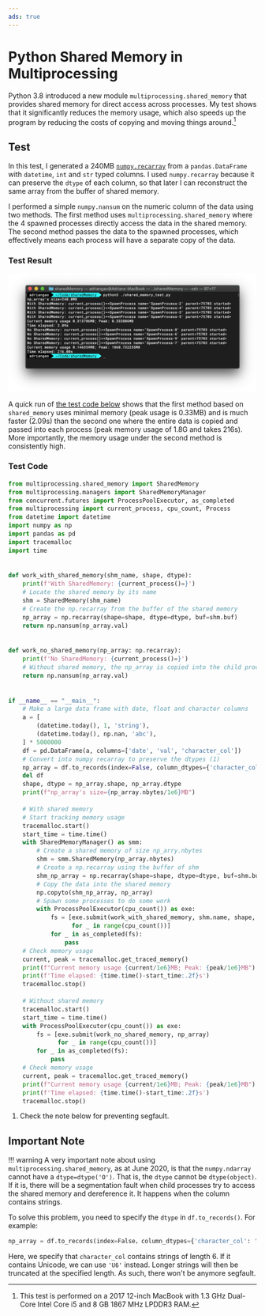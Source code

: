 ```yaml
---
ads: true
---
```


# Python Shared Memory in Multiprocessing

Python 3.8 introduced a new module `multiprocessing.shared_memory` that provides
shared memory for direct access across processes. My test shows that it
significantly reduces the memory usage, which also speeds up the program by
reducing the costs of copying and moving things around.[^1]

[^1]: This test is performed on a 2017 12-inch MacBook with 1.3 GHz Dual-Core
Intel Core i5 and 8 GB 1867 MHz LPDDR3 RAM.

## Test

In this test, I generated a 240MB
[`numpy.recarray`](https://numpy.org/doc/stable/reference/generated/numpy.recarray.html)
from a `pandas.DataFrame` with `datetime`, `int` and `str` typed columns. I used
`numpy.recarray` because it can preserve the `dtype` of each column, so that
later I can reconstruct the same array from the buffer of shared memory.

I performed a simple `numpy.nansum` on the numeric column of the data using two
methods. The first method uses `multiprocessing.shared_memory` where the 4
spawned processes directly access the data in the shared memory. The second
method passes the data to the spawned processes, which effectively means each
process will have a separate copy of the data.

### Test Result

![test-result](/images/Python-SharedMemory-test.png)

A quick run of [the test code below](#test-code) shows that the first method
based on `shared_memory` uses minimal memory (peak usage is 0.33MB) and is much
faster (2.09s) than the second one where the entire data is copied and passed
into each process (peak memory usage of 1.8G and takes 216s). More
importantly, the memory usage under the second method is consistently high.

### Test Code

```python linenums="1"
from multiprocessing.shared_memory import SharedMemory
from multiprocessing.managers import SharedMemoryManager
from concurrent.futures import ProcessPoolExecutor, as_completed
from multiprocessing import current_process, cpu_count, Process
from datetime import datetime
import numpy as np
import pandas as pd
import tracemalloc
import time


def work_with_shared_memory(shm_name, shape, dtype):
    print(f'With SharedMemory: {current_process()=}')
    # Locate the shared memory by its name
    shm = SharedMemory(shm_name)
    # Create the np.recarray from the buffer of the shared memory
    np_array = np.recarray(shape=shape, dtype=dtype, buf=shm.buf)
    return np.nansum(np_array.val)


def work_no_shared_memory(np_array: np.recarray):
    print(f'No SharedMemory: {current_process()=}')
    # Without shared memory, the np_array is copied into the child process
    return np.nansum(np_array.val)


if __name__ == "__main__":
    # Make a large data frame with date, float and character columns
    a = [
        (datetime.today(), 1, 'string'),
        (datetime.today(), np.nan, 'abc'),
    ] * 5000000
    df = pd.DataFrame(a, columns=['date', 'val', 'character_col'])
    # Convert into numpy recarray to preserve the dtypes (1)
    np_array = df.to_records(index=False, column_dtypes={'character_col': 'S6'})
    del df
    shape, dtype = np_array.shape, np_array.dtype
    print(f"np_array's size={np_array.nbytes/1e6}MB")

    # With shared memory
    # Start tracking memory usage
    tracemalloc.start()
    start_time = time.time()
    with SharedMemoryManager() as smm:
        # Create a shared memory of size np_arry.nbytes
        shm = smm.SharedMemory(np_array.nbytes)
        # Create a np.recarray using the buffer of shm
        shm_np_array = np.recarray(shape=shape, dtype=dtype, buf=shm.buf)
        # Copy the data into the shared memory
        np.copyto(shm_np_array, np_array)
        # Spawn some processes to do some work
        with ProcessPoolExecutor(cpu_count()) as exe:
            fs = [exe.submit(work_with_shared_memory, shm.name, shape, dtype)
                  for _ in range(cpu_count())]
            for _ in as_completed(fs):
                pass
    # Check memory usage
    current, peak = tracemalloc.get_traced_memory()
    print(f"Current memory usage {current/1e6}MB; Peak: {peak/1e6}MB")
    print(f'Time elapsed: {time.time()-start_time:.2f}s')
    tracemalloc.stop()

    # Without shared memory
    tracemalloc.start()
    start_time = time.time()
    with ProcessPoolExecutor(cpu_count()) as exe:
        fs = [exe.submit(work_no_shared_memory, np_array)
              for _ in range(cpu_count())]
        for _ in as_completed(fs):
            pass
    # Check memory usage
    current, peak = tracemalloc.get_traced_memory()
    print(f"Current memory usage {current/1e6}MB; Peak: {peak/1e6}MB")
    print(f'Time elapsed: {time.time()-start_time:.2f}s')
    tracemalloc.stop()
```

1. Check the note below for preventing segfault.

## Important Note

!!! warning
    A very important note about using `multiprocessing.shared_memory`, as at June
    2020, is that the `numpy.ndarray` cannot have a `dtype=dtype('O')`. That is, the
    `dtype` cannot be `dtype(object)`. If it is, there will be a segmentation fault
    when child processes try to access the shared memory and dereference it. It happens when the column contains strings.

To solve this problem, you need to specify the `dtype` in `df.to_records()`. For example:

``` python
np_array = df.to_records(index=False，column_dtypes={'character_col': 'S6'})
```

Here, we specify that `character_col` contains strings of length 6. If it contains Unicode, we can use `'U6'` instead. Longer strings will then be truncated at the specified length. As such, there won't be anymore segfault.
